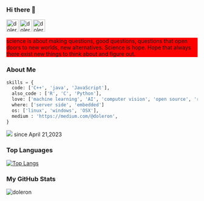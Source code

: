 ### Hi there 👋

<!--
**doleron/doleron** is a ✨ _special_ ✨ repository because its `README.md` (this file) appears on your GitHub profile.

Here are some ideas to get you started:

- 🔭 I’m currently working on ...
- 🌱 I’m currently learning ...
- 👯 I’m looking to collaborate on ...
- 🤔 I’m looking for help with ...
- 💬 Ask me about ...
- 📫 How to reach me: ...
- 😄 Pronouns: ...
- ⚡ Fun fact: ...
-->


<a href="https://www.linkedin.com/in/doleron/">
  <img align="left" alt="doleron's Linkedin" width="32px" src="https://www.svgrepo.com/download/81143/linkedin.svg" />
</a>

<a href="https://www.kaggle.com/doleron">
  <img align="left" alt="doleron's kaggle" height="32px" src="https://www.kaggle.com/static/images/site-logo.svg" />
</a>

<a href="https://medium.com/@doleron">
  <img align="left" alt="doleron's medium" height="32px" src="https://miro.medium.com/v2/resize:fit:256/format:webp/1*Ra88BZ-CSTovFS2ZSURBgg.png" />
</a>
<br />
<br />
<p style="background-color: red">
science is about making questions, good questions, questions that open doors to new worlds, new alternatives. Science is hope. Hope that always there exist new things to think about and figure out.
</p>


### About Me

```python
skills = {
  code: ['C++', 'java', 'JavaScript'],
  also_code : ['R', 'C', 'Python'],
  love: ['machine learning', 'AI', 'computer vision', 'open source', 'raspiberry pi', 'arduino'],
  where: ['server side', 'embedded']
  os: ['linux', 'windows', 'OSX'],
  medium : 'https://medium.com/@doleron',
}
```
![](https://komarev.com/ghpvc/?username=doleron) since April 21,2023

### Top Languages
[![Top Langs](https://github-readme-stats.vercel.app/api/top-langs/?username=doleron&layout=compact&theme=rose_pine&hide=jupyter%20notebook,javascript,html)](https://github.com/anuraghazra/github-readme-stats)

### My GitHub Stats

<p align="left"> <img src="https://github-readme-stats.vercel.app/api?username=doleron&show_icons=true&theme=gotham", alt="doleron"></p>

